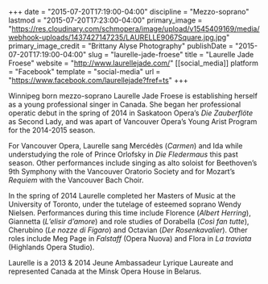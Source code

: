 +++
date = "2015-07-20T17:19:00-04:00"
discipline = "Mezzo-soprano"
lastmod = "2015-07-20T17:23:00-04:00"
primary_image = "https://res.cloudinary.com/schmopera/image/upload/v1545409169/media/webhook-uploads/1437427147235/LAURELLE9067Square.jpg.jpg"
primary_image_credit = "Brittany Alyse Photography"
publishDate = "2015-07-20T17:19:00-04:00"
slug = "laurelle-jade-froese"
title = "Laurelle Jade Froese"
website = "http://www.laurellejade.com/"
[[social_media]]
platform = "Facebook"
template = "social-media"
url = "https://www.facebook.com/laurellejade?fref=ts"
+++

Winnipeg born mezzo-soprano Laurelle Jade Froese is establishing herself as a young professional singer in Canada. She began her professional operatic debut in the spring of 2014 in Saskatoon Opera’s *Die Zauberflöte* as Second Lady, and was apart of Vancouver Opera’s Young Arist Program for the 2014-2015 season.

For Vancouver Opera, Laurelle sang Mercédès (*Carmen*) and Ida while understudying the role of Prince Orlofsky in *Die Fledermaus* this past season. Other performances include singing as alto soloist for Beethoven’s 9th Symphony with the Vancouver Oratorio Society and for Mozart’s *Requiem* with the Vancouver Bach Choir.

In the spring of 2014 Laurelle completed her Masters of Music at the University of Toronto, under the tutelage of esteemed soprano Wendy Nielsen. Performances during this time include Florence (*Albert Herring*), Giannetta (*L’elisir d’amore*) and role studies of Dorabella (*Così fan tutte*), Cherubino (*Le nozze di Figaro*) and Octavian (*Der Rosenkavalier*). Other roles include Meg Page in *Falstaff* (Opera Nuova) and Flora in *La traviata* (Highlands Opera Studio).

Laurelle is a 2013 & 2014 Jeune Ambassadeur Lyrique Laureate and represented Canada at the Minsk Opera House in Belarus.
